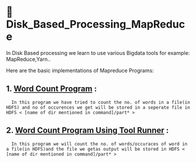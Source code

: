 # :memo: Disk_Based_Processing_MapReduce

In Disk Based processing we learn to use various Bigdata tools for example: MapReduce,Yarn.. 

Here are the basic implementations of Mapreduce Programs:
  ## 1. [Word Count Program](https://github.com/priyansh19/Disk_Based_Processing_MapReduce/tree/master/WordCount) :
      In this program we have tried to count the no. of words in a file(in HDFS) and no of occurences we get will be stored in a seperate file in HDFS < [name of dir mentioned in command]/part* >  
  ## 2. [Word Count Program Using Tool Runner]() :
      In this program we will count the no. of words/occuraces of word in a file(in HDFS)and the file we getas output will be stored in HDFS < [name of dir mentioned in command]/part* >  
